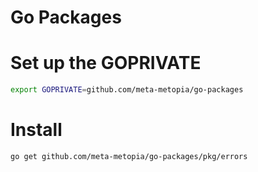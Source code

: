 # Go Packages

# Set up the GOPRIVATE
```bash
export GOPRIVATE=github.com/meta-metopia/go-packages
```

# Install
```bash
go get github.com/meta-metopia/go-packages/pkg/errors
```